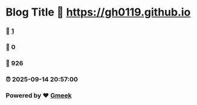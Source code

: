 # Blog Title :link: https://gh0119.github.io 
### :page_facing_up: [1](https://gh0119.github.io/tag.html) 
### :speech_balloon: 0 
### :hibiscus: 926 
### :alarm_clock: 2025-09-14 20:57:00 
### Powered by :heart: [Gmeek](https://github.com/Meekdai/Gmeek)
